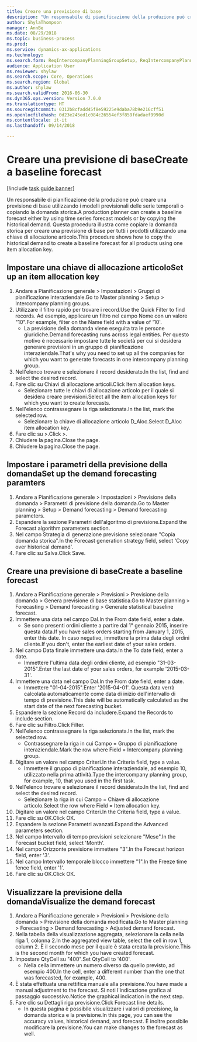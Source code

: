 ```yaml
--- 
title: Creare una previsione di base
description: "Un responsabile di pianificazione della produzione può creare una previsione di base utilizzando i modelli previsionali delle serie temporali o copiando la domanda storica."
author: ShylaThompson
manager: AnnBe
ms.date: 08/29/2018
ms.topic: business-process
ms.prod: 
ms.service: dynamics-ax-applications
ms.technology: 
ms.search.form: ReqIntercompanyPlanningGroupSetup, ReqIntercompanyPlanningGroupAllocKeys, ReqDemPlanForecastParameters, ReqDemPlanCreateForecastDialog, SysQueryForm, ReqDemPlanForecastViewer
audience: Application User
ms.reviewer: shylaw
ms.search.scope: Core, Operations
ms.search.region: Global
ms.author: shylaw
ms.search.validFrom: 2016-06-30
ms.dyn365.ops.version: Version 7.0.0
ms.translationtype: HT
ms.sourcegitcommit: 0312b8cfadd45f8e59225e9daba78b9e216cff51
ms.openlocfilehash: 0d23e245ed1c084c26554ef3f859fdadaef9990d
ms.contentlocale: it-it
ms.lasthandoff: 09/14/2018

---
```

# <a name="create-a-baseline-forecast"></a><span data-ttu-id="b8208-103">Creare una previsione di base</span><span class="sxs-lookup"><span data-stu-id="b8208-103">Create a baseline forecast</span></span>

[!include [task guide banner](../../includes/task-guide-banner.md)]

<span data-ttu-id="b8208-104">Un responsabile di pianificazione della produzione può creare una previsione di base utilizzando i modelli previsionali delle serie temporali o copiando la domanda storica.</span><span class="sxs-lookup"><span data-stu-id="b8208-104">A production planner can create a baseline forecast either by using time series forecast models or by copying the historical demand.</span></span> <span data-ttu-id="b8208-105">Questa procedura illustra come copiare la domanda storica per creare una previsione di base per tutti i prodotti utilizzando una chiave di allocazione articolo.</span><span class="sxs-lookup"><span data-stu-id="b8208-105">This procedure shows how to copy the historical demand to create a baseline forecast for all products using one item allocation key.</span></span> 


## <a name="set-up-an-item-allocation-key"></a><span data-ttu-id="b8208-106">Impostare una chiave di allocazione articolo</span><span class="sxs-lookup"><span data-stu-id="b8208-106">Set up an item allocation key</span></span>
1. <span data-ttu-id="b8208-107">Andare a Pianificazione generale > Impostazioni > Gruppi di pianificazione interaziendale.</span><span class="sxs-lookup"><span data-stu-id="b8208-107">Go to Master planning > Setup > Intercompany planning groups.</span></span>
2. <span data-ttu-id="b8208-108">Utilizzare il filtro rapido per trovare i record.</span><span class="sxs-lookup"><span data-stu-id="b8208-108">Use the Quick Filter to find records.</span></span> <span data-ttu-id="b8208-109">Ad esempio, applicare un filtro nel campo Nome con un valore "10".</span><span class="sxs-lookup"><span data-stu-id="b8208-109">For example, filter on the Name field with a value of '10'.</span></span>
    * <span data-ttu-id="b8208-110">La previsione della domanda viene eseguita tra le persone giuridiche.</span><span class="sxs-lookup"><span data-stu-id="b8208-110">Demand forecasting runs across legal entities.</span></span> <span data-ttu-id="b8208-111">Per questo motivo è necessario impostare tutte le società per cui si desidera generare previsioni in un gruppo di pianificazione interaziendale.</span><span class="sxs-lookup"><span data-stu-id="b8208-111">That's why you need to set up all the companies for which you want to generate forecasts in one intercompany planning group.</span></span>  
3. <span data-ttu-id="b8208-112">Nell'elenco trovare e selezionare il record desiderato.</span><span class="sxs-lookup"><span data-stu-id="b8208-112">In the list, find and select the desired record.</span></span>
4. <span data-ttu-id="b8208-113">Fare clic su Chiavi di allocazione articoli.</span><span class="sxs-lookup"><span data-stu-id="b8208-113">Click Item allocation keys.</span></span>
    * <span data-ttu-id="b8208-114">Selezionare tutte le chiavi di allocazione articolo per il quale si desidera creare previsioni.</span><span class="sxs-lookup"><span data-stu-id="b8208-114">Select all the item allocation keys for which you want to create forecasts.</span></span>  
5. <span data-ttu-id="b8208-115">Nell'elenco contrassegnare la riga selezionata.</span><span class="sxs-lookup"><span data-stu-id="b8208-115">In the list, mark the selected row.</span></span>
    * <span data-ttu-id="b8208-116">Selezionare la chiave di allocazione articolo D_Aloc.</span><span class="sxs-lookup"><span data-stu-id="b8208-116">Select D_Aloc item allocation key.</span></span>  
6. <span data-ttu-id="b8208-117">Fare clic su >.</span><span class="sxs-lookup"><span data-stu-id="b8208-117">Click >.</span></span>
7. <span data-ttu-id="b8208-118">Chiudere la pagina.</span><span class="sxs-lookup"><span data-stu-id="b8208-118">Close the page.</span></span>
8. <span data-ttu-id="b8208-119">Chiudere la pagina.</span><span class="sxs-lookup"><span data-stu-id="b8208-119">Close the page.</span></span>

## <a name="set-up-the-demand-forecasting-paramters"></a><span data-ttu-id="b8208-120">Impostare i parametri della previsione della domanda</span><span class="sxs-lookup"><span data-stu-id="b8208-120">Set up the demand forecasting paramters</span></span>
1. <span data-ttu-id="b8208-121">Andare a Pianificazione generale > Impostazioni > Previsione della domanda > Parametri di previsione della domanda.</span><span class="sxs-lookup"><span data-stu-id="b8208-121">Go to Master planning > Setup > Demand forecasting > Demand forecasting parameters.</span></span>
2. <span data-ttu-id="b8208-122">Espandere la sezione Parametri dell'algoritmo di previsione.</span><span class="sxs-lookup"><span data-stu-id="b8208-122">Expand the Forecast algorithm parameters section.</span></span>
3. <span data-ttu-id="b8208-123">Nel campo Strategia di generazione previsione selezionare "Copia domanda storica".</span><span class="sxs-lookup"><span data-stu-id="b8208-123">In the Forecast generation strategy field, select 'Copy over historical demand'.</span></span>
4. <span data-ttu-id="b8208-124">Fare clic su Salva.</span><span class="sxs-lookup"><span data-stu-id="b8208-124">Click Save.</span></span>

## <a name="create-a-baseline-forecast"></a><span data-ttu-id="b8208-125">Creare una previsione di base</span><span class="sxs-lookup"><span data-stu-id="b8208-125">Create a baseline forecast</span></span>
1. <span data-ttu-id="b8208-126">Andare a Pianificazione generale > Previsioni > Previsione della domanda > Genera previsione di base statistica.</span><span class="sxs-lookup"><span data-stu-id="b8208-126">Go to Master planning > Forecasting > Demand forecasting > Generate statistical baseline forecast.</span></span>
2. <span data-ttu-id="b8208-127">Immettere una data nel campo Dal.</span><span class="sxs-lookup"><span data-stu-id="b8208-127">In the From date field, enter a date.</span></span>
    * <span data-ttu-id="b8208-128">Se sono presenti ordini cliente a partire dal 1° gennaio 2015, inserire questa data.</span><span class="sxs-lookup"><span data-stu-id="b8208-128">If you have sales orders starting from January 1, 2015, enter this date.</span></span> <span data-ttu-id="b8208-129">In caso negativo, immettere la prima data degli ordini cliente.</span><span class="sxs-lookup"><span data-stu-id="b8208-129">If you don't, enter the earliest date of your sales orders.</span></span>  
3. <span data-ttu-id="b8208-130">Nel campo Data finale immettere una data.</span><span class="sxs-lookup"><span data-stu-id="b8208-130">In the To date field, enter a date.</span></span>
    * <span data-ttu-id="b8208-131">Immettere l'ultima data degli ordini cliente, ad esempio "31-03-2015".</span><span class="sxs-lookup"><span data-stu-id="b8208-131">Enter the last date of your sales orders, for example '2015-03-31'.</span></span>  
4. <span data-ttu-id="b8208-132">Immettere una data nel campo Dal.</span><span class="sxs-lookup"><span data-stu-id="b8208-132">In the From date field, enter a date.</span></span>
    * <span data-ttu-id="b8208-133">Immettere "01-04-2015".</span><span class="sxs-lookup"><span data-stu-id="b8208-133">Enter '2015-04-01'.</span></span> <span data-ttu-id="b8208-134">Questa data verrà calcolata automaticamente come data di inizio dell'intervallo di tempo di previsione.</span><span class="sxs-lookup"><span data-stu-id="b8208-134">This date will be automatically calculated as the start date of the next forecasting bucket.</span></span>  
5. <span data-ttu-id="b8208-135">Espandere la sezione Record da includere.</span><span class="sxs-lookup"><span data-stu-id="b8208-135">Expand the Records to include section.</span></span>
6. <span data-ttu-id="b8208-136">Fare clic su Filtro.</span><span class="sxs-lookup"><span data-stu-id="b8208-136">Click Filter.</span></span>
7. <span data-ttu-id="b8208-137">Nell'elenco contrassegnare la riga selezionata.</span><span class="sxs-lookup"><span data-stu-id="b8208-137">In the list, mark the selected row.</span></span>
    * <span data-ttu-id="b8208-138">Contrassegnare la riga in cui Campo = Gruppo di pianificazione interaziendale.</span><span class="sxs-lookup"><span data-stu-id="b8208-138">Mark the row where Field = Intercompany planning group.</span></span>  
8. <span data-ttu-id="b8208-139">Digitare un valore nel campo Criteri.</span><span class="sxs-lookup"><span data-stu-id="b8208-139">In the Criteria field, type a value.</span></span>
    * <span data-ttu-id="b8208-140">Immettere il gruppo di pianificazione interaziendale, ad esempio 10, utilizzato nella prima attività.</span><span class="sxs-lookup"><span data-stu-id="b8208-140">Type the intercompany planning group, for example, 10, that you used in the first task.</span></span>  
9. <span data-ttu-id="b8208-141">Nell'elenco trovare e selezionare il record desiderato.</span><span class="sxs-lookup"><span data-stu-id="b8208-141">In the list, find and select the desired record.</span></span>
    * <span data-ttu-id="b8208-142">Selezionare la riga in cui Campo = Chiave di allocazione articolo.</span><span class="sxs-lookup"><span data-stu-id="b8208-142">Select the row where Field = Item allocation key.</span></span>  
10. <span data-ttu-id="b8208-143">Digitare un valore nel campo Criteri.</span><span class="sxs-lookup"><span data-stu-id="b8208-143">In the Criteria field, type a value.</span></span>
11. <span data-ttu-id="b8208-144">Fare clic su OK.</span><span class="sxs-lookup"><span data-stu-id="b8208-144">Click OK.</span></span>
12. <span data-ttu-id="b8208-145">Espandere la sezione Parametri avanzati.</span><span class="sxs-lookup"><span data-stu-id="b8208-145">Expand the Advanced parameters section.</span></span>
13. <span data-ttu-id="b8208-146">Nel campo Intervallo di tempo previsioni selezionare "Mese".</span><span class="sxs-lookup"><span data-stu-id="b8208-146">In the Forecast bucket field, select 'Month'.</span></span>
14. <span data-ttu-id="b8208-147">Nel campo Orizzonte previsione immettere "3".</span><span class="sxs-lookup"><span data-stu-id="b8208-147">In the Forecast horizon field, enter '3'.</span></span>
15. <span data-ttu-id="b8208-148">Nel campo Intervallo temporale blocco immettere "1".</span><span class="sxs-lookup"><span data-stu-id="b8208-148">In the Freeze time fence field, enter '1'.</span></span>
16. <span data-ttu-id="b8208-149">Fare clic su OK.</span><span class="sxs-lookup"><span data-stu-id="b8208-149">Click OK.</span></span>

## <a name="visualize-the-demand-forecast"></a><span data-ttu-id="b8208-150">Visualizzare la previsione della domanda</span><span class="sxs-lookup"><span data-stu-id="b8208-150">Visualize the demand forecast</span></span>
1. <span data-ttu-id="b8208-151">Andare a Pianificazione generale > Previsioni > Previsione della domanda > Previsione della domanda modificata.</span><span class="sxs-lookup"><span data-stu-id="b8208-151">Go to Master planning > Forecasting > Demand forecasting > Adjusted demand forecast.</span></span>
2. <span data-ttu-id="b8208-152">Nella tabella della visualizzazione aggregata, selezionare la cella nella riga 1, colonna 2.</span><span class="sxs-lookup"><span data-stu-id="b8208-152">In the aggregated view table, select the cell in row 1, column 2.</span></span> <span data-ttu-id="b8208-153">È il secondo mese per il quale è stata creata la previsione.</span><span class="sxs-lookup"><span data-stu-id="b8208-153">This is the second month for which you have created forecast.</span></span>
3. <span data-ttu-id="b8208-154">Impostare QtyCell su "400".</span><span class="sxs-lookup"><span data-stu-id="b8208-154">Set QtyCell to '400'.</span></span>
    * <span data-ttu-id="b8208-155">Nella cella immettere un numero diverso da quello previsto, ad esempio 400.</span><span class="sxs-lookup"><span data-stu-id="b8208-155">In the cell, enter a different number than the one that was forecasted, for example, 400.</span></span>  
4. <span data-ttu-id="b8208-156">È stata effettuata una rettifica manuale alla previsione.</span><span class="sxs-lookup"><span data-stu-id="b8208-156">You have made a manual adjustment to the forecast.</span></span> <span data-ttu-id="b8208-157">Si noti l'indicazione grafica al passaggio successivo.</span><span class="sxs-lookup"><span data-stu-id="b8208-157">Notice the graphical indication in the next step.</span></span>
5. <span data-ttu-id="b8208-158">Fare clic su Dettagli riga previsione.</span><span class="sxs-lookup"><span data-stu-id="b8208-158">Click Forecast line details.</span></span>
    * <span data-ttu-id="b8208-159">In questa pagina è possibile visualizzare i valori di precisione, la domanda storica e la previsione.</span><span class="sxs-lookup"><span data-stu-id="b8208-159">In this page, you can see the accuracy values, historical demand, and forecast.</span></span> <span data-ttu-id="b8208-160">È inoltre possibile modificare la previsione.</span><span class="sxs-lookup"><span data-stu-id="b8208-160">You can make changes to the forecast as well.</span></span>  


